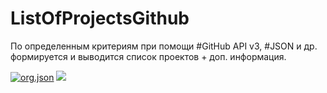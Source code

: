  ListOfProjectsGithub
======================

По определенным критериям при помощи #GitHub API v3, #JSON и др. формируется и выводится список проектов + доп. информация.

[![org.json](http://stleary.github.io/JSON-java/?style=flat)](http://stleary.github.io/JSON-java/)
[![](https://developer.github.com/v3/label=GitHubAPIv3)](https://developer.github.com/v3/)
